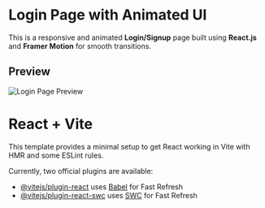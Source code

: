 # Login Page with Animated UI

This is a responsive and animated **Login/Signup** page built using **React.js** and **Framer Motion** for smooth transitions.

## **Preview**
![Login Page Preview]([./assets/preview.jpg](https://github.com/DJPanwar/Login_From/blob/main/src/assets/assignment.png?raw=true))  







# React + Vite

This template provides a minimal setup to get React working in Vite with HMR and some ESLint rules.

Currently, two official plugins are available:

- [@vitejs/plugin-react](https://github.com/vitejs/vite-plugin-react/blob/main/packages/plugin-react/README.md) uses [Babel](https://babeljs.io/) for Fast Refresh
- [@vitejs/plugin-react-swc](https://github.com/vitejs/vite-plugin-react-swc) uses [SWC](https://swc.rs/) for Fast Refresh
